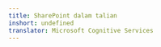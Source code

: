 ```yaml
---
title: SharePoint dalam talian
inshort: undefined
translator: Microsoft Cognitive Services
---
```





